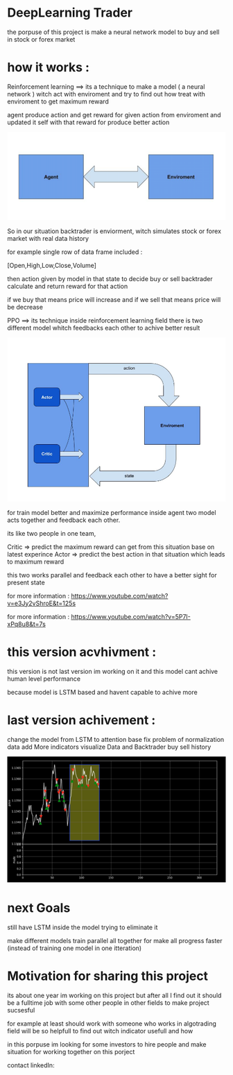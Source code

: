 
# DeepLearning Trader

the porpuse of this project is make a neural network model to buy and sell in stock or forex market 

# how it works :


Reinforcement learning ==> its a technique to make a model ( a neural network ) witch act with enviroment and try to find out how treat with enviroment to get maximum reward  

agent produce action and get reward for given action from enviroment and updated it self with that reward for produce better action

![](images/ReinforcementLearning.png)

So in our situation backtrader is enviorment, witch simulates stock or forex market with real data history 

for example single row of data frame included :

[Open,High,Low,Close,Volume]


then action given by model in that state to decide buy or sell 
backtrader calculate and return reward for that action

if we buy that means price will increase and if we sell that means price will be decrease 




PPO ==> its technique inside reinforcement learning field 
there is two different model whitch feedbacks each other to achive better result 

![](images/ACtorCritic.jpg)

for train model better and maximize performance inside agent two model acts together and feedback each other.

its like two people in one team,

Critic => predict the maximum reward can get from this situation base on latest experince 
Actor  => predict the best action in that situation which leads to maximum reward 

this two works parallel and feedback each other to have a better sight for present state 



for more information : 
https://www.youtube.com/watch?v=e3Jy2vShroE&t=125s

for more information : 
https://www.youtube.com/watch?v=5P7I-xPq8u8&t=7s


# this version acvhivment :
this version is not last version im working on it and this model cant achive human level performance

because model is LSTM based and havent capable to achive more 

# last version achivement :
change the model from LSTM to attention base
fix problem of normalization data
add More indicators 
visualize Data and Backtrader buy sell history 

![](images/trade.png)


# next Goals 

still have LSTM inside the model trying to eliminate it

make different models train parallel all together for make all progress faster (instead of training one model in one itteration)

# Motivation for sharing this project 

its about one year im working on this project but after all I find out it should be a fulltime job with some other people in other fields to make project sucsesful 

for example at least should work with someone who works in algotrading field will be so helpfull to find out witch indicator usefull and how 

in this porpuse im looking for some investors to hire people and make situation for working together on this porject




contact 
linkedIn:











